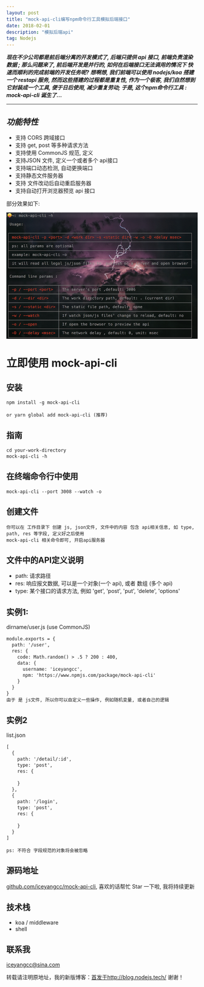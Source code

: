 ```yaml
---
layout: post
title: "mock-api-cli编写npm命令行工具模拟后端接口"
date: 2018-02-01 
description: "模拟后端api"
tag: Nodejs 
---   
```


***现在不少公司都是前后端分离的开发模式了, 后端只提供 api 接口, 前端负责渲染数据 ; 那么问题来了, 前后端开发是并行的, 如何在后端接口无法调用的情况下 快速而顺利的完成前端的开发任务呢? 想啊想, 我们前端可以使用 nodejs/koa 搭建一个 restapi 服务, 然而这些搭建的过程都是重复性, 作为一个极客, 我们自然想到它封装成一个工具, 便于日后使用, 减少重复劳动; 于是, 这个npm命令行工具 : mock-api-cli 诞生了...***

- - -


## ***功能特性***
* 支持 CORS 跨域接口
* 支持 get, post 等多种请求方法
* 支持使用 CommonJS 规范, 定义
* 支持JSON 文件, 定义一个或者多个 api接口
* 支持端口动态检测, 自动更换端口
* 支持静态文件服务器
* 支持 文件改动后自动重启服务器 
* 支持自动打开浏览器预览 api 接口

部分效果如下:

![](https://raw.githubusercontent.com/iceyangcc/mock-api-cli/master/images/cli-h.png)

# 立即使用 mock-api-cli 

## 安装

```text
npm install -g mock-api-cli

or yarn global add mock-api-cli (推荐)
```

## 指南

```text
cd your-work-directory
mock-api-cli -h 
```


## 在终端命令行中使用
```text
mock-api-cli --port 3008 --watch -o
```

## 创建文件
```text
你可以在 工作目录下 创建 js, json文件, 文件中的内容 包含 api相关信息, 如 type, path, res 等字段, 定义好之后使用 
mock-api-cli 相关命令即可, 开启api服务器
```


## 文件中的API定义说明

* path: 请求路径
* res:  响应报文数据, 可以是一个对象(一个 api), 或者 数组 (多个 api)
* type: 某个接口的请求方法, 例如 'get', 'post', 'put', 'delete', 'options'

## 实例1: 
dirname/user.js (use CommonJS)

```text
module.exports = {
  path: '/user',
  res: {
    code: Math.random() > .5 ? 200 : 400,
    data: {
      username: 'iceyangcc',
      npm: 'https://www.npmjs.com/package/mock-api-cli'
    }
  }
}
由于 是 js文件, 所以你可以自定义一些操作, 例如随机变量, 或者自己的逻辑
```

## 实例2 
list.json 

```text
[
  {
    path: '/detail/:id',
    type: 'post',
    res: {

    }
  },
  {
    path: '/login',
    type: 'post',
    res: {

    }
  }
]

ps: 不符合 字段规范的对象将会被忽略
```

## 源码地址
 [github.com/iceyangcc/mock-api-cli](https://github.com/iceyangcc/mock-api-cli), 喜欢的话帮忙 Star 一下啦, 我将持续更新

## 技术栈
* koa / middleware
* shell

## 联系我
iceyangcc@sina.com


转载请注明原地址，我的新版博客：[首发于http://blog.nodejs.tech/](http://blog.nodejs.tech) 谢谢！
